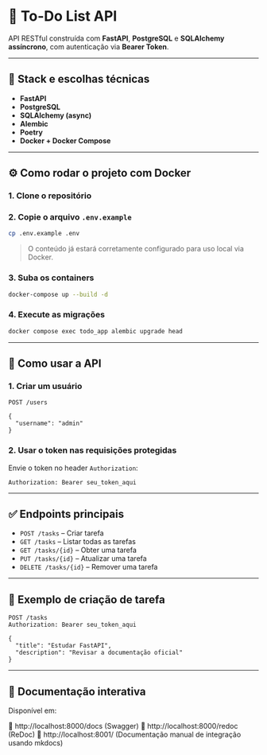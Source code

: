 # 📝 To-Do List API

API RESTful construída com **FastAPI**, **PostgreSQL** e **SQLAlchemy assíncrono**, com autenticação via **Bearer Token**.

---

## 🚀 Stack e escolhas técnicas

- **FastAPI**
- **PostgreSQL**
- **SQLAlchemy (async)**
- **Alembic**
- **Poetry**
- **Docker + Docker Compose**

---

## ⚙️ Como rodar o projeto com Docker

### 1. Clone o repositório


### 2. Copie o arquivo `.env.example`

```bash
cp .env.example .env
```

> O conteúdo já estará corretamente configurado para uso local via Docker.

### 3. Suba os containers

```bash
docker-compose up --build -d
```

### 4. Execute as migrações

```bash
docker compose exec todo_app alembic upgrade head
```

---

## 🧪 Como usar a API

### 1. Criar um usuário

```http
POST /users

{
  "username": "admin"
}
```

### 2. Usar o token nas requisições protegidas

Envie o token no header `Authorization`:

```
Authorization: Bearer seu_token_aqui
```

---

## ✅ Endpoints principais

- `POST /tasks` – Criar tarefa
- `GET /tasks` – Listar todas as tarefas
- `GET /tasks/{id}` – Obter uma tarefa
- `PUT /tasks/{id}` – Atualizar uma tarefa
- `DELETE /tasks/{id}` – Remover uma tarefa

---

## 🧠 Exemplo de criação de tarefa

```http
POST /tasks
Authorization: Bearer seu_token_aqui

{
  "title": "Estudar FastAPI",
  "description": "Revisar a documentação oficial"
}
```

---

## 📄 Documentação interativa

Disponível em:

📍 http://localhost:8000/docs  (Swagger)
📍 http://localhost:8000/redoc (ReDoc)
📍 http://localhost:8001/ (Documentação manual de integração usando mkdocs)
